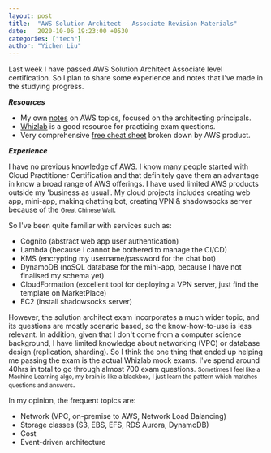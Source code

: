 ```yaml
---
layout: post
title:  "AWS Solution Architect - Associate Revision Materials"
date:   2020-10-06 19:23:00 +0530
categories: ["tech"]
author: "Yichen Liu"
---
```

Last week I have passed AWS Solution Architect Associate level certification. So I plan to share some experience and notes that I've made in the studying progress.

***Resources***

- My own [notes](https://yichen96.github.io/AWS-overview.pdf) on AWS topics, focused on the architecting principals.
- [Whizlab](https://www.whizlabs.com) is a good resource for practicing exam questions. 
- Very comprehensive [free cheat sheet](https://digitalcloud.training/certification-training/aws-solutions-architect-associate/) broken down by AWS product.

***Experience***

I have no previous knowledge of AWS. I know many people started with Cloud Practitioner Certification and that definitely gave them an advantage in know a broad range of AWS offerings. I have used limited AWS products outside my 'business as usual'. My cloud projects includes creating web app, mini-app, making chatting bot, creating VPN & shadowsocks server because of the <small>Great Chinese Wall</small>. 

So I've been quite familiar with services such as:

- Cognito (abstract web app user authentication)
- Lambda (because I cannot be bothered to manage the CI/CD)
- KMS (encrypting my username/password for the chat bot)
- DynamoDB (noSQL database for the mini-app, because I have not finalised my schema yet)
- CloudFormation (excellent tool for deploying a VPN server, just find the template on MarketPlace)
- EC2 (install shadowsocks server)

However, the solution architect exam incorporates a much wider topic, and its questions are mostly scenario based, so the know-how-to-use is less relevant. In addition, given that I don't come from a computer science background, I have limited knowledge about networking (VPC) or database design (replication, sharding). So I think the one thing that ended up helping me passing the exam is the actual Whizlab mock exams. I've spend around 40hrs in total to go through almost 700 exam questions. <small>Sometimes I feel like a Machine Learning algo, my brain is like a blackbox, I just learn the pattern which matches questions and answers</small>.

In my opinion, the frequent topics are:

- Network (VPC, on-premise to AWS, Network Load Balancing)
- Storage classes (S3, EBS, EFS, RDS Aurora, DynamoDB)
- Cost
- Event-driven architecture

